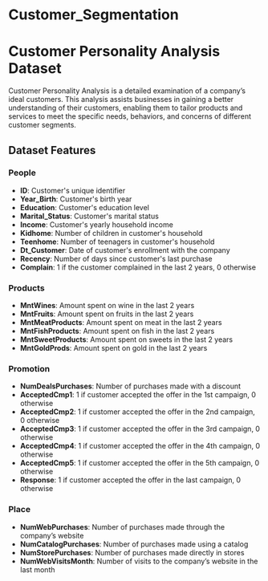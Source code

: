 # Customer_Segmentation     
# Customer Personality Analysis Dataset

Customer Personality Analysis is a detailed examination of a company’s ideal customers. This analysis assists businesses in gaining a better understanding of their customers, enabling them to tailor products and services to meet the specific needs, behaviors, and concerns of different customer segments.

## Dataset Features

### People

- **ID**: Customer's unique identifier
- **Year_Birth**: Customer's birth year
- **Education**: Customer's education level
- **Marital_Status**: Customer's marital status
- **Income**: Customer's yearly household income
- **Kidhome**: Number of children in customer's household
- **Teenhome**: Number of teenagers in customer's household
- **Dt_Customer**: Date of customer's enrollment with the company
- **Recency**: Number of days since customer's last purchase
- **Complain**: 1 if the customer complained in the last 2 years, 0 otherwise

### Products

- **MntWines**: Amount spent on wine in the last 2 years
- **MntFruits**: Amount spent on fruits in the last 2 years
- **MntMeatProducts**: Amount spent on meat in the last 2 years
- **MntFishProducts**: Amount spent on fish in the last 2 years
- **MntSweetProducts**: Amount spent on sweets in the last 2 years
- **MntGoldProds**: Amount spent on gold in the last 2 years

### Promotion

- **NumDealsPurchases**: Number of purchases made with a discount
- **AcceptedCmp1**: 1 if customer accepted the offer in the 1st campaign, 0 otherwise
- **AcceptedCmp2**: 1 if customer accepted the offer in the 2nd campaign, 0 otherwise
- **AcceptedCmp3**: 1 if customer accepted the offer in the 3rd campaign, 0 otherwise
- **AcceptedCmp4**: 1 if customer accepted the offer in the 4th campaign, 0 otherwise
- **AcceptedCmp5**: 1 if customer accepted the offer in the 5th campaign, 0 otherwise
- **Response**: 1 if customer accepted the offer in the last campaign, 0 otherwise

### Place

- **NumWebPurchases**: Number of purchases made through the company’s website
- **NumCatalogPurchases**: Number of purchases made using a catalog
- **NumStorePurchases**: Number of purchases made directly in stores
- **NumWebVisitsMonth**: Number of visits to the company’s website in the last month

    

